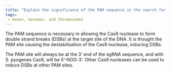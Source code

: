 ```yaml
---
title: "Explain the significance of the PAM sequence in the search for a DNA sequence complementary to the sgRNA sequence."
tags:
 - Genes, Genomes, and Chromosomes
---
```

The PAM sequence is necessary in allowing the Cas9 nuclease to form double strand breaks (DSBs) at the target site of the DNA. It is thought the PAM site causing the destabilisation of the Cas9 nuclease, inducing DSBs. 

The PAM site will always be at the 3’ end of the sgRNA sequence, and with S. pyogenes Cas9, will be 5’-NGG-3’. Other Cas9 nucleases can be used to induce DSBs at other PAM sites. 
